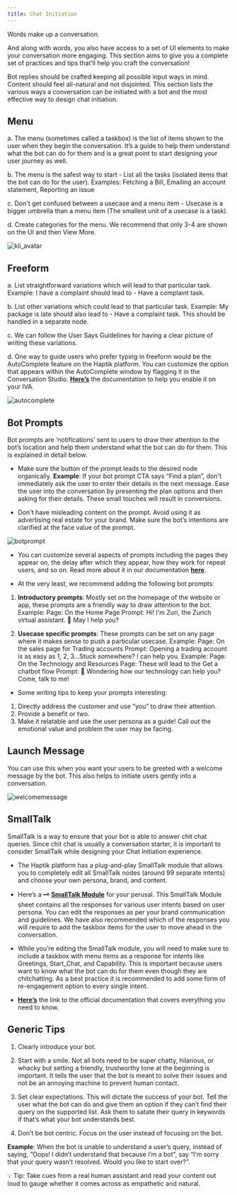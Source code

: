 ```yaml
---
title: Chat Initiation
---
```


Words make up a conversation.

And along with words, you also have access to a set of UI elements to make your conversation more engaging. This section aims to give you a complete set of practices and tips that’ll help you craft the conversation! 

Bot replies should be crafted keeping all possible input ways in mind. Content should feel all-natural and not disjointed. This section lists the various ways a conversation can be initiated with a bot and the most effective way to design chat initiation. 

## Menu

a. The menu (sometimes called a taskbox) is the list of items shown to the user when they begin the conversation. It’s a guide to help them understand what the bot can do for them and is a great point to start designing your user journey as well.

b. The menu is the safest way to start - List all the tasks (isolated items that the bot can do for the user). Examples: Fetching a Bill, Emailing an account statement, Reporting an issue

c. Don't get confused between a usecase and a menu item - Usecase is a bigger umbrella than a menu item (The smallest unit of a usecase is a task).

d. Create categories for the menu. We recommend that only 3-4 are shown on the UI and then View More.

![kli_avatar](/assets/kliavatar.png)

## Freeform

a. List straightforward variations which will lead to that particular task. 
Example: I have a complaint should lead to - Have a complaint task.

b. List other variations which could lead to that particular task. 
Example: My package is late should also lead to - Have a complaint task. This should be handled in a separate node. 

c. We can follow the User Says Guidelines for having a clear picture of writing these variations.

d. One way to guide users who prefer typing in freeform would be the AutoComplete feature on the Haptik platform. You can customize the option that appears within the AutoComplete window by flagging it in the Conversation Studio. [**Here’s**](https://docs.haptik.ai/bot-builder/basic/user-says#autocomplete-suggestions) the documentation to help you enable it on your IVA.

![autocomplete](/assets/autocomplete1.png)

## Bot Prompts

Bot prompts are ‘notifications’ sent to users to draw their attention to the bot’s location and help them understand what the bot can do for them. This is explained in detail below. 

- Make sure the button of the prompt leads to the desired node organically. 
**Example**: If your bot prompt CTA says “Find a plan”, don't immediately ask the user to enter their details in the next message. Ease the user into the conversation by presenting the plan options and then asking for their details. These small touches will result in conversions.

- Don't have misleading content on the prompt. Avoid using it as advertising real estate for your brand. Make sure the bot’s intentions are clarified at the face value of the prompt.

![botprompt](/assets/botprompt1.png)

- You can customize several aspects of prompts including the pages they appear on, the delay after which they appear, how they work for repeat users, and so on. Read more about it in our documentation [**here**](https://docs.haptik.ai/bot-builder/basic/bot-prompt-trigger).

- At the very least, we recommend adding the following bot prompts:

1. **Introductory prompts**: Mostly set on the homepage of the website or app, these prompts are a friendly way to draw attention to the bot.
Example: 
Page: On the Home Page
Prompt: Hi! I'm Zuri, the Zurich virtual assistant. 🤖 
May I help you?

2. **Usecase specific prompts**: These prompts can be set on any page where it makes sense to push a particular usecase. 
Example: 
Page: On the sales page for Trading accounts
Prompt: Opening a trading account is as easy as 1, 2, 3...Stuck somewhere? I can help you.
Example: 
Page: On the Technology and Resources Page: These will lead to the Get a chatbot flow
Prompt: 🤔 Wondering how our technology can help you? Come, talk to me!

- Some writing tips to keep your prompts interesting:

1. Directly address the customer and use “you” to draw their attention.
2. Provide a benefit or two.
3. Make it relatable and use the user persona as a guide! Call out the emotional value and problem the user may be facing.

## Launch Message

You can use this when you want your users to be greeted with a welcome message by the bot. This also helps to initiate users gently into a conversation.

![welcomemessage](/assets/welcomemessage.png)

## SmallTalk

SmallTalk is a way to ensure that your bot is able to answer chit chat queries. Since chit chat is usually a conversation starter, it is important to consider SmallTalk while designing your Chat Initiation experience.

- The Haptik platform has a plug-and-play SmallTalk module that allows you to completely edit all SmallTalk nodes (around 99 separate intents) and choose your own persona, brand, and content.

- Here’s a 🗝 [**SmallTalk Module**](/assets/SmallTalk_Module_For_Reference.xlsx) for your perusal. This SmallTalk Module sheet contains all the responses for various user intents based on user persona. You can edit the responses as per your brand communication and guidelines. We have also recommended which of the responses you will require to add the taskbox items for the user to move ahead in the conversation. 

- While you’re editing the SmallTalk module, you will need to make sure to include a taskbox with menu items as a response for intents like Greetings, Start_Chat, and Capability. This is important because users want to know what the bot can do for them even though they are chitchatting. As a best practice it is recommended to add some form of re-engagement option to every single intent. 

- [**Here’s**](https://docs.haptik.ai/bot-builder/basic/smalltalk) the link to the official documentation that covers everything you need to know.

## Generic Tips

1. Clearly introduce your bot.

2. Start with a smile. Not all bots need to be super chatty, hilarious, or whacky but setting a friendly, trustworthy tone at the beginning is important. It tells the user that the bot is meant to solve their issues and not be an annoying machine to prevent human contact.

3. Set clear expectations. This will dictate the success of your bot. Tell the user what the bot can do and give them an option if they can’t find their query on the supported list. Ask them to satate their query in keywords if that’s what your bot understands best.

4. Don’t be bot centric. Focus on the user instead of focusing on the bot. 

**Example**: When the bot is unable to understand a user’s query, instead of saying, “Oops! I didn’t understand that because I’m a bot”, say “I’m sorry that your query wasn’t resolved. Would you like to start over?”.

💡 Tip: Take cues from a real human assistant and read your content out loud to gauge whether it comes across as empathetic and natural.
